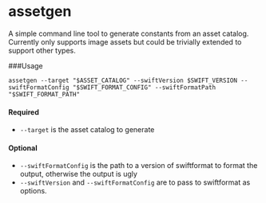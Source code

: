 # assetgen

A simple command line tool to generate constants from an asset catalog. Currently only supports image assets
but could be trivially extended to support other types.

###Usage

`assetgen --target "$ASSET_CATALOG" --swiftVersion $SWIFT_VERSION --swiftFormatConfig "$SWIFT_FORMAT_CONFIG" --swiftFormatPath "$SWIFT_FORMAT_PATH"`

#### Required
- `--target` is the asset catalog to generate

#### Optional
- `--swiftFormatConfig` is the path to a version of swiftformat to format the output, otherwise the output is ugly
- `--swiftVersion` and `--swiftFormatConfig` are to pass to swiftformat as options. 
